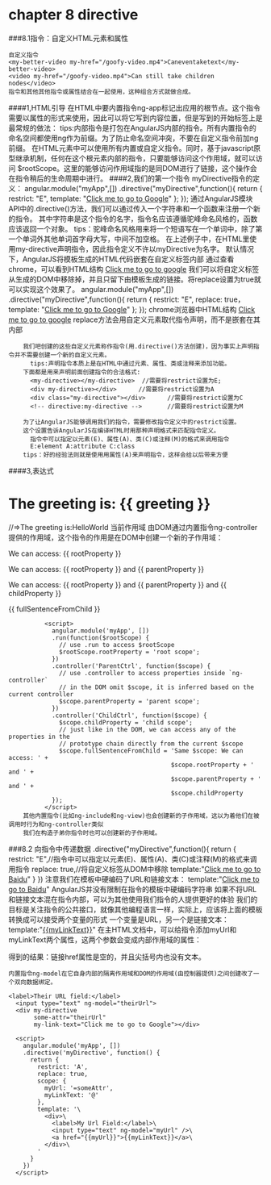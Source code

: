 # chapter 8 directive
###8.1指令：自定义HTML元素和属性
    
    自定义指令
    <my-better-video my-href="/goofy-video.mp4">Caneventaketext</my-better-video>
    <video my-href="/goofy-video.mp4">Can still take children nodes</video>
    指令和其他其他指令或属性结合在一起使用，这种组合方式就做合成。
####1,HTML引导
    在HTML中要内置指令ng-app标记出应用的根节点。这个指令需要以属性的形式来使用，因此可以将它写到内容位置，但是写到<html>的开始标签上是最常规的做法：
    tips:内部指令是打包在AngularJS内部的指令。所有内置指令的命名空间都使用ng作为前缀。为了防止命名空间冲突，不要在自定义指令前加ng前缀。
        <html ng-app="myApp">
          <!-- 应用的$rootScope -->
        </html>
    在HTML元素中可以使用所有内置或自定义指令。同时，基于javascript原型继承机制，任何在这个根元素内部的指令，只要能够访问这个作用域，就可以访问
    $rootScope。这里的能够访问作用域指的是同DOM进行了链接，这个操作会在指令稍后的生命周期中进行。
####2,我们的第一个指令
    <my-directive></my-directive>
    myDirective指令的定义：
        angular.module("myApp",[])
        .directive("myDirective",function(){
          return {
            restrict: "E",
            template: "<a href='http://google.com'>Click me to go to Google</a>"
          };
        });
    通过AngularJS模块API中的.directive()方法，我们可以通过传入一个字符串和一个函数来注册一个新的指令。
      其中字符串是这个指令的名字，指令名应该遵循驼峰命名风格的，函数应该返回一个对象。
        tips：驼峰命名风格用来将一个短语写在一个单词中，除了第一个单词外其他单词首字母大写，中间不加空格。
              在上述例子中，在HTML里使用my-directive声明指令，因此指令定义不许以myDirective为名字。
    默认情况下，AngularJS将模板生成的HTML代码嵌套在自定义标签<my-directive>内部
    通过查看chrome，可以看到HTML结构
        <my-directive><a href="http://www.google.com">Click me to go to google</a></my-directive>
    我们可以将自定义标签从生成的DOM中移除掉，并且只留下由模板生成的链接。将replace设置为true就可以实现这个效果了。
        angular.module("myApp",[])
            .directive("myDirective",function(){
               return {
                  restrict: "E",
                  replace: true，
                  template: "<a href='http://google.com'>Click me to go to Google</a>"
               };
            });
        chrome浏览器中HTML结构
            <a href="http://www.google.com">Click me to go to google</a>
        replace方法会用自定义元素取代指令声明，而不是嵌套在其内部
        
        我们吧创建的这些自定义元素称作指令(用.directive()方法创建)，因为事实上声明指令并不需要创建一个新的自定义元素。
          tips:声明指令本质上是在HTML中通过元素、属性、类或注释来添加功能。
        下面都是用来声明前面创建指令的合法格式:
          <my-directive></my-directive>  //需要将restrict设置为E;
          <div my-directive></div>      //需要将restrict设置为A
          <div class="my-directive"></div>      //需要将restrict设置为C
          <!-- directive:my-directive -->       //需要将restrict设置为M
          
        为了让AngularJS能够调用我们的指令，需要修改指令定义中的restrict设置。
        这个设置告诉AngularJS在编译HTML时用那种声明格式来匹配指令定义。
          指令中可以指定以元素(E)、属性(A)、类(C)或注释(M)的格式来调用指令
          E:element A:attribute C:class 
        tips：好的经验法则就是使用用属性(A)来声明指令，这样会给以后带来方便
####3,表达式
    <h1 ng-init="greeting='HelloWorld'">
        The greeting is: {{ greeting }}
    </h1>
    //=>The greeting is:HelloWorld
    当前作用域
        由DOM通过内置指令ng-controller提供的作用域，这个指令的作用是在DOM中创建一个新的子作用域：
            <p>We can access: {{ rootProperty }}</p>
              <div id="parentCtrl" ng-controller="ParentCtrl">
                <p>We can access: {{ rootProperty }} and {{ parentProperty }}</p>
                <div id="childCtrl" ng-controller="ChildCtrl">
                  <p>
                    We can access:
                    {{ rootProperty }} and
                    {{ parentProperty }} and
                    {{ childProperty }}
                  </p>
                  <p>{{ fullSentenceFromChild }}</p>
                </div>
              </div>
            
              <script>
                angular.module('myApp', [])
                .run(function($rootScope) {
                  // use .run to access $rootScope
                  $rootScope.rootProperty = 'root scope';
                })
                .controller('ParentCtrl', function($scope) {
                  // use .controller to access properties inside `ng-controller`
                  // in the DOM omit $scope, it is inferred based on the current controller
                  $scope.parentProperty = 'parent scope';
                })
                .controller('ChildCtrl', function($scope) {
                  $scope.childProperty = 'child scope';
                  // just like in the DOM, we can access any of the properties in the
                  // prototype chain directly from the current $scope
                  $scope.fullSentenceFromChild = 'Same $scope: We can access: ' +
                                                 $scope.rootProperty + ' and ' +
                                                 $scope.parentProperty + ' and ' +
                                                 $scope.childProperty
                });
              </script>
        其他内置指令(比如ng-include和ng-view)也会创建新的子作用域，这以为着他们在被调用时行为和ng-controller类似
        我们在构造子弟你指令时也可以创建新的子作用域。
###8.2 向指令中传递数据
    .directive("myDirective",function(){
            return {
                restrict: "E",//指令中可以指定以元素(E)、属性(A)、类(C)或注释(M)的格式来调用指令
                replace: true,//将自定义标签从DOM中移除
                template:"<a href='http://www.baidu.com'>Click me to go to Baidu</a>"
            }
    })
    注意我们在模板中硬编码了URL和链接文本：
        template:"<a href='http://www.baidu.com'>Click me to go to Baidu</a>"
    AngularJS并没有限制在指令的模板中硬编码字符串
    如果不将URL和链接文本混在指令内部，可以为其他使用我们指令的人提供更好的体验
    我们的目标是关注指令的公共接口，就像其他编程语言一样，实际上，应该将上面的模板转换成可以接受两个变量的形式
        一个变量是URL，另一个是链接文本：
            template:"<a href='{{myUrl}}'>{{myLinkText}}</a>"
        在主HTML文档中，可以给指令添加myUrl和myLinkText两个属性，这两个参数会变成内部作用域的属性：
            <div my-directive my-url="http://www.baidu.com" my-link-text="Click mt to go to baidu"></div>
        得到的结果：链接href属性是空的，并且尖括号内也没有文本。
        
    内置指令ng-model在它自身内部的隔离作用域和DOM的作用域(由控制器提供)之间创建改了一个双向数据绑定。    
        
    <label>Their URL field:</label>
      <input type="text" ng-model="theirUrl">
      <div my-directive
           some-attr="theirUrl"
           my-link-text="Click me to go to Google"></div>
    
      <script>
        angular.module('myApp', [])
        .directive('myDirective', function() {
          return {
            restrict: 'A',
            replace: true,
            scope: {
              myUrl: '=someAttr',
              myLinkText: '@'
            },
            template: '\
              <div>\
                <label>My Url Field:</label>\
                <input type="text" ng-model="myUrl" />\
                <a href="{{myUrl}}">{{myLinkText}}</a>\
              </div>\
            '
          }
        })
      </script>
    
    